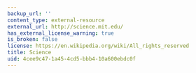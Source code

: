 ```yaml
---
backup_url: ''
content_type: external-resource
external_url: http://science.mit.edu/
has_external_license_warning: true
is_broken: false
license: https://en.wikipedia.org/wiki/All_rights_reserved
title: Science
uid: 4cee9c47-1a45-4cd5-bbb4-10a600ebdc0f
---
```

